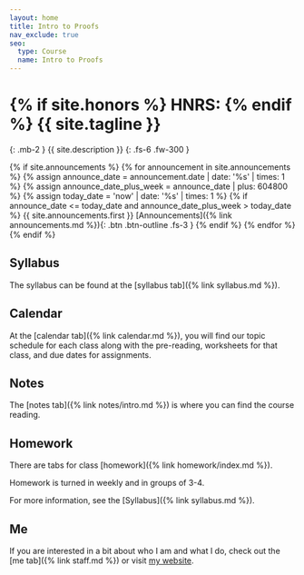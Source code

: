 ```yaml
---
layout: home
title: Intro to Proofs
nav_exclude: true
seo:
  type: Course
  name: Intro to Proofs
---
```


# {% if site.honors %} HNRS: {% endif %} {{ site.tagline }}
{: .mb-2 }
{{ site.description }}
{: .fs-6 .fw-300 }

{% if site.announcements %}
{% for announcement in site.announcements %}
{% assign announce_date = announcement.date | date: '%s' | times: 1 %}
{% assign announce_date_plus_week = announce_date | plus: 604800 %}
{% assign today_date = 'now' | date: '%s' | times: 1 %}
{% if announce_date <= today_date and announce_date_plus_week > today_date %}
{{ site.announcements.first }}
[Announcements]({% link announcements.md %}){: .btn .btn-outline .fs-3 }
{% endif %}
{% endfor %}
{% endif %}

## Syllabus 

The syllabus can be found at the [syllabus tab]({% link syllabus.md %}). 

## Calendar 

At the [calendar tab]({% link calendar.md %}), you will find our topic schedule 
for each class along with the pre-reading, worksheets for that class, and 
due dates for assignments.  

## Notes 

The [notes tab]({% link notes/intro.md %}) is where you can find the course reading. 

## Homework

There are tabs for class [homework]({% link homework/index.md %}). 

Homework is turned in weekly and in groups of 3-4. 

For more information, see the [Syllabus]({% link syllabus.md %}).

## Me

If you are interested in a bit about who I am and what I do, check out the 
[me tab]({% link staff.md %}) or visit [my website](https://www.matthewrobertballard.com).
